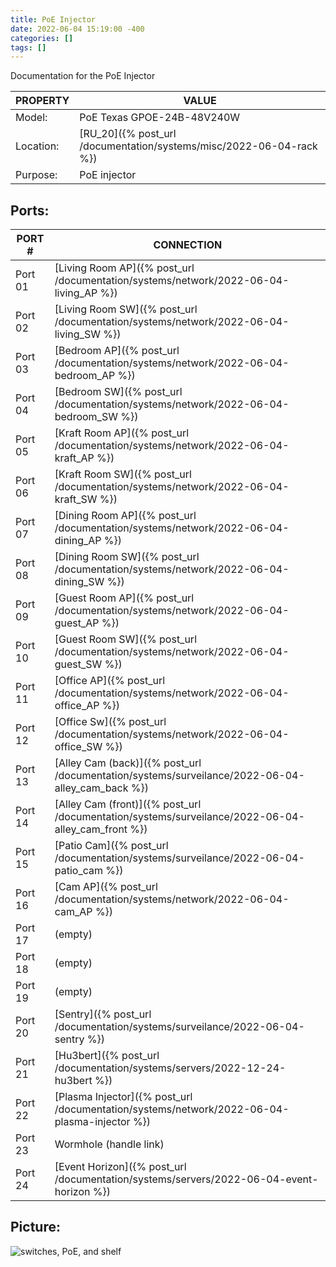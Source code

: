 ```yaml
---
title: PoE Injector
date: 2022-06-04 15:19:00 -400
categories: []
tags: []
---
```


Documentation for the PoE Injector

| PROPERTY  | VALUE                                                               |
| --------- | ------------------------------------------------------------------- |
| Model:    | PoE Texas GPOE-24B-48V240W                                          |
| Location: | [RU_20]({% post_url /documentation/systems/misc/2022-06-04-rack %}) |
| Purpose:  | PoE injector                                                        |

## Ports:

| PORT #  | CONNECTION                                                                                        |
| ------- | ------------------------------------------------------------------------------------------------- |
| Port 01 | [Living Room AP]({% post_url /documentation/systems/network/2022-06-04-living_AP %})              |
| Port 02 | [Living Room SW]({% post_url /documentation/systems/network/2022-06-04-living_SW %})              |
| Port 03 | [Bedroom AP]({% post_url /documentation/systems/network/2022-06-04-bedroom_AP %})                 |
| Port 04 | [Bedroom SW]({% post_url /documentation/systems/network/2022-06-04-bedroom_SW %})                 |
| Port 05 | [Kraft Room AP]({% post_url /documentation/systems/network/2022-06-04-kraft_AP %})                |
| Port 06 | [Kraft Room SW]({% post_url /documentation/systems/network/2022-06-04-kraft_SW %})                |
| Port 07 | [Dining Room AP]({% post_url /documentation/systems/network/2022-06-04-dining_AP %})              |
| Port 08 | [Dining Room SW]({% post_url /documentation/systems/network/2022-06-04-dining_SW %})              |
| Port 09 | [Guest Room AP]({% post_url /documentation/systems/network/2022-06-04-guest_AP %})                |
| Port 10 | [Guest Room SW]({% post_url /documentation/systems/network/2022-06-04-guest_SW %})                |
| Port 11 | [Office AP]({% post_url /documentation/systems/network/2022-06-04-office_AP %})                   |
| Port 12 | [Office Sw]({% post_url /documentation/systems/network/2022-06-04-office_SW %})                   |
| Port 13 | [Alley Cam (back)]({% post_url /documentation/systems/surveilance/2022-06-04-alley_cam_back %})   |
| Port 14 | [Alley Cam (front)]({% post_url /documentation/systems/surveilance/2022-06-04-alley_cam_front %}) |
| Port 15 | [Patio Cam]({% post_url /documentation/systems/surveilance/2022-06-04-patio_cam %})               |
| Port 16 | [Cam AP]({% post_url /documentation/systems/network/2022-06-04-cam_AP %})                         |
| Port 17 | (empty)                                                                                           |
| Port 18 | (empty)                                                                                           |
| Port 19 | (empty)                                                                                           |
| Port 20 | [Sentry]({% post_url /documentation/systems/surveilance/2022-06-04-sentry %})                     |
| Port 21 | [Hu3bert]({% post_url /documentation/systems/servers/2022-12-24-hu3bert %})                       |
| Port 22 | [Plasma Injector]({% post_url /documentation/systems/network/2022-06-04-plasma-injector %})       |
| Port 23 | Wormhole (handle link)                                                                            |
| Port 24 | [Event Horizon]({% post_url /documentation/systems/servers/2022-06-04-event-horizon %})           |

## Picture:

![switches, PoE, and shelf](/assets/rack_07_route_switch_shelf.jpg)
